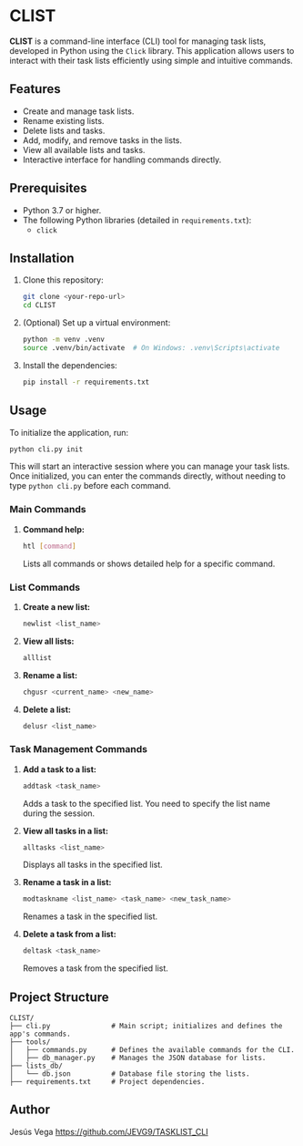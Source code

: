 
# CLIST

**CLIST** is a command-line interface (CLI) tool for managing task lists, developed in Python using the `Click` library. This application allows users to interact with their task lists efficiently using simple and intuitive commands.

## Features
- Create and manage task lists.
- Rename existing lists.
- Delete lists and tasks.
- Add, modify, and remove tasks in the lists.
- View all available lists and tasks.
- Interactive interface for handling commands directly.

## Prerequisites
- Python 3.7 or higher.
- The following Python libraries (detailed in `requirements.txt`):
  - `click`

## Installation
1. Clone this repository:
   ```bash
   git clone <your-repo-url>
   cd CLIST
   ```

2. (Optional) Set up a virtual environment:
   ```bash
   python -m venv .venv
   source .venv/bin/activate  # On Windows: .venv\Scripts\activate
   ```

3. Install the dependencies:
   ```bash
   pip install -r requirements.txt
   ```

## Usage
To initialize the application, run:
```bash
python cli.py init
```

This will start an interactive session where you can manage your task lists. Once initialized, you can enter the commands directly, without needing to type `python cli.py` before each command.

### Main Commands
1. **Command help:**
   ```bash
   htl [command]
   ```
   Lists all commands or shows detailed help for a specific command.

### List Commands
1. **Create a new list:**
   ```bash
   newlist <list_name>
   ```

2. **View all lists:**
   ```bash
   alllist
   ```

3. **Rename a list:**
   ```bash
   chgusr <current_name> <new_name>
   ```

4. **Delete a list:**
   ```bash
   delusr <list_name>
   ```

### Task Management Commands
1. **Add a task to a list:**
   ```bash
   addtask <task_name>
   ```
   Adds a task to the specified list. You need to specify the list name during the session.

2. **View all tasks in a list:**
   ```bash
   alltasks <list_name>
   ```
   Displays all tasks in the specified list.

3. **Rename a task in a list:**
   ```bash
   modtaskname <list_name> <task_name> <new_task_name>
   ```
   Renames a task in the specified list.

4. **Delete a task from a list:**
   ```bash
   deltask <task_name>
   ```
   Removes a task from the specified list.

## Project Structure
```
CLIST/
├── cli.py               # Main script; initializes and defines the app's commands.
├── tools/
│   ├── commands.py      # Defines the available commands for the CLI.
│   ├── db_manager.py    # Manages the JSON database for lists.
├── lists_db/
│   └── db.json          # Database file storing the lists.
├── requirements.txt     # Project dependencies.
```

## Author
Jesús Vega
https://github.com/JEVG9/TASKLIST_CLI
